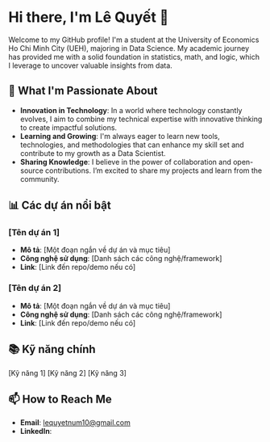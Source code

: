 # Hi there, I'm Lê Quyết 👋

Welcome to my GitHub profile! I'm a student at the University of Economics Ho Chi Minh City (UEH), majoring in Data Science. My academic journey has provided me with a solid foundation in statistics, math, and logic, which I leverage to uncover valuable insights from data.

## 🚀 What I'm Passionate About

- **Innovation in Technology**: In a world where technology constantly evolves, I aim to combine my technical expertise with innovative thinking to create impactful solutions.
- **Learning and Growing**: I'm always eager to learn new tools, technologies, and methodologies that can enhance my skill set and contribute to my growth as a Data Scientist.
- **Sharing Knowledge**: I believe in the power of collaboration and open-source contributions. I’m excited to share my projects and learn from the community.
## 📊 Các dự án nổi bật
### [Tên dự án 1]

- **Mô tả**: [Một đoạn ngắn về dự án và mục tiêu]
- **Công nghệ sử dụng**: [Danh sách các công nghệ/framework]
- **Link**: [Link đến repo/demo nếu có]
### [Tên dự án 2]

- **Mô tả**: [Một đoạn ngắn về dự án và mục tiêu]
- **Công nghệ sử dụng**: [Danh sách các công nghệ/framework]
- **Link**: [Link đến repo/demo nếu có]
## 📚 Kỹ năng chính
[Kỹ năng 1]
[Kỹ năng 2]
[Kỹ năng 3]
## 📫 How to Reach Me

- **Email**: [lequyetnum10@gmail.com](mailto:lequyetnum10@gmail.com)
- **LinkedIn**:
